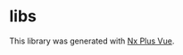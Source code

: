 # libs

This library was generated with [Nx Plus Vue](https://github.com/ZachJW34/nx-plus/tree/master/libs/vue).
